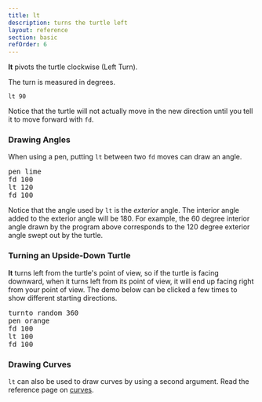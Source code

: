 ```yaml
---
title: lt
description: turns the turtle left
layout: reference
section: basic
refOrder: 6
---
```


<b>lt</b> pivots the turtle clockwise (Left Turn).

The turn is measured in degrees.

<code class="jumbo">lt&nbsp;<span data-dfn="degrees">90</span></code>

<script type="demo">
demo ->
  pause 1
  lt 90
  pause 1
  plan ->
    p = new Pencil
    p.pen black, .7
    p.jumpto -70, 0
    p.moveto 0, 0
    p.moveto 0, 70
    p.jumpto -30, 0
    p.turnto 0
    p.rt 90, 30
    p.pen null
    p.jumpto -20, 20
    p.turnto -45
    p.label '90&deg; left', 'top left'
    remove p
</script>

Notice that the turtle will not actually move in the new direction
until you tell it to move forward with `fd`.

<h3>Drawing Angles</h3>

When using a pen, putting `lt` between two `fd` moves can draw an angle.

<pre class="jumbo">
pen lime
fd 100
lt 120
fd 100
</pre>

<script type="demo" height=199>
setup ->
  moveto 25, -75
demo ->
  pen lime
  fd 100
  pause 1
  lt 120
  pause 1
  fd 100
  pause 1
  plan ->
    p = new Pencil
    p.pen black, .7
    p.jumpto 25, 25
    p.moveto 25, 95
    p.jumpto 25, 55
    p.turnto -90
    p.lt 120, 30
    p.pen null
    p.jumpto 0, 35
    p.label '120&deg; left', 'top left'
    remove p
</script>

Notice that the angle used by `lt` is the <em>exterior</em> angle.
The interior angle added to the exterior angle will be 180.
For example, the 60 degree interior angle drawn by the program
above corresponds to the 120 degree exterior angle swept out by
the turtle.

<h3>Turning an Upside-Down Turtle</h3>

<b>lt</b> turns left from the turtle&apos;s point of view, so
if the turtle is facing downward, when it turns left from its
point of view, it will end up facing right from your point of
view.  The demo below can be clicked a few times to show different
starting directions.

<pre class="jumbo">
turnto random 360
pen orange
fd 100
lt 100
fd 100
</pre>


<script type="demo" height=299 width=399>
angle = 100
demo ->
  d = random 360
  if d < 90 or d > 270 # if upright, retry
    d = random 360
  speed Infinity
  pen orange
  speed 1
  turnto d
  fd 100
  lt angle
  fd 100
  pause 1
  plan ->
    p = new Pencil
    p.turnto d
    p.fd 100
    p.pen black, .7
    p.fd 70
    p.jump 0, -40
    p.lt 90
    p.lt angle, 30
    p.pen null
    p.lt -angle/2, 30
    octant = switch
      when d < 22.5 or d > 360 - 22.5
        "top left"
      when d < 45 + 22.5
        "top"
      when d < 2 * 45 + 22.5
        "top right"
      when d < 3 * 45 + 22.5
        "right"
      when d < 4 * 45 + 22.5
        "bottom right"
      when d < 5 * 45 + 22.5
        "bottom"
      when d < 6 * 45 + 22.5
        "bottom left"
      when d < 7 * 45 + 22.5
        "left"
    p.label angle + '&deg; left', octant
    remove p
</script>


<h3>Drawing Curves</h3>

`lt` can also be used to draw curves by using a second argument.
Read the reference page on <a href="curves.html">curves</a>.
